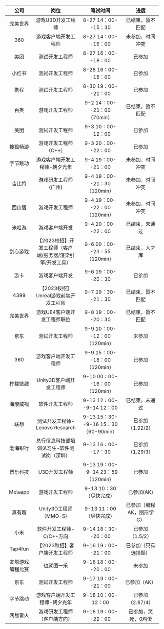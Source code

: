 | 公司 | 岗位 | 笔试时间 | 进度 |
| :--: | :--: | :--: |:--:|
|完美世界|游戏U3D开发工程师|8-27 14：00--15：30|已结束，暂不匹配|  
|360|游戏客户端开发工程师|8-27 14：00--16：00|未参加，时间冲突|  
|美团|测试开发工程师|8-27 16：00--18：00|已参加|  
|小红书|测试开发工程师|8-28 16：00--18：00| 已参加 |  
|携程|测试开发工程师|8-30 19：00--21：00|已参加|
|百奥|游戏开发工程师|9-2 14：00--21：00（70min）| 已结束，暂不匹配 |  
|美团|测试开发工程师|9-3 10：00--12：00| 已参加 |
|搜狐畅游|游戏开发工程师（C++）|9-3 20：00--22：00| 已参加 |
|字节跳动|游戏客户端开发工程师-朝夕光年|9-4 19：00--21：00| 未参加，时间冲突 |
|吉比特| 游戏研发工程师(广州) |9-4 19：00--21：30（120min）|未参加，时间冲突|
|西山居|游戏开发工程师|9-4 19：00--22：00（120min）| 未参加，时间冲突 |
|米哈游|游戏客户端开发|9-4 20：00--22：00| 已结束，未通过 |
|剑心游戏|【2023校招】开发工程师（客户端/服务器/渲染引擎/开发工具）|9-6 00：00--23：55（120min）| 已结束，人才库 |
|游卡|游戏客户端开发|9-6 19：00--20：30| 已参加 | 
|4399|【2023校招】Unreal游戏前端开发工程师|9-7 19：30--21：30| 已结束，暂不匹配 |
|完美世界|游戏UE4客户端开发工程师职位|9-8 19：00--20：30| 已结束，暂不匹配 |
|京东|测试开发工程师|9-9 10：00--12：00（120min）| 未参加 |
|360|游戏客户端开发工程师|9-9 15：00--18：00（120min）| 已参加  |
|柠檬微趣|Unity3D客户端开发工程师|9-10 00：00--16：00（120min）| 已参加 |
|海康威视|软件开发工程师|9-13 12：00--9-14 12：00| 已结束，未通过 |
|联想|测试开发工程师-Lenovo Research|9-13 15：30--9-16 15：30（60-90min）| 已参加（1.92/2） |
|渤海银行|总行信息科技部培训见习生-软件测试岗（深圳）|9-13 16：00--17：30| 已参加（1.29/3） |
|博乐科技|U3D开发工程师|9-13 19：00--9-14 23：59（120min）| 已参加 |
|Metaapp|游戏开发工程师|9-13 10：30（尽快完成）| 已参加(AK) |
|真有趣|Unity3D工程师（MMO-S）|9-13 11：00（尽快完成）| 已参加（编程AK，图形学G） |
|小米|软件开发工程师-C/C++方向|9-14 18：30--20：00| 已参加（1.5/2） |
|Tap4fun|【2023秋招】客户端开发工程师|9-16 19：00--21：00| 已参加（只有选择题） |
|友塔游戏编程比赛|也就图一乐|9-16 18：00--20：00| 未参加 |
|京东|测试开发工程师|9-17 19：00--21：00| 已参加（AK） |
|字节跳动|游戏客户端开发工程师-朝夕光年|9-18 10：00-12：00| 已参加（2.87/4） |
|网易雷火|游戏研发工程师（客户端方向）|9-18 19：00--22：00| 已参加，笑死，0鸡蛋 |

